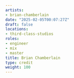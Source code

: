 ```yaml
---
artists:
- brian-chamberlain
date: "2025-02-05T00:07:27Z"
draft: false
locations:
- third-class-studios
roles:
- engineer
- mix
- master
title: Brian Chamberlain
type: credit
weight: 100
---
```

